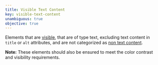 ```yaml
---
title: Visible Text Content
key: visible-text-content
unambiguous: true
objective: true
---
```


Elements that are [visible](#visible), that are of type text, excluding text content in `title` or `alt` attributes, and are not categorized as [non text content](https://www.w3.org/WAI/WCAG21/Understanding/non-text-content).

**Note:** These elements should also be ensured to meet the color contrast and visibility requirements.

